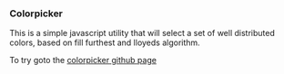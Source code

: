 ### Colorpicker

This is a simple javascript utility that will select a set of well distributed colors, based on fill furthest and lloyeds algorithm.

To try goto the [colorpicker github page](https://antialize.github.io/colorpicker/)
